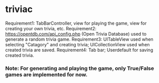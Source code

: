 # triviac
Requirement1: TabBarController, view for playing the game, view for creating your own trivia, etc.
Requirement2: https://opentdb.com/api_config.php (Open Trivia Database) used to generate a random trivia game.
Requirement3: UITableView used when selecting "Catagory" and creating trivia; UICollectionView used when created trivia are saved.
Requirement4: Tab bar; Userdefault for saving created trivia.

### Note: For generating and playing the game, only True/False games are implemented for now.

